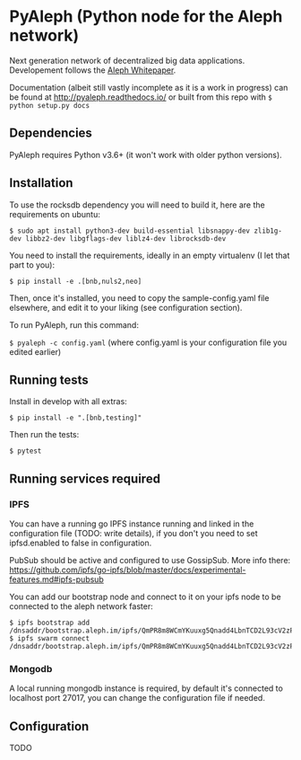# PyAleph (Python node for the Aleph network)

Next generation network of decentralized big data applications. Developement follows the [Aleph Whitepaper](https://github.com/moshemalawach/aleph-whitepaper).

Documentation (albeit still vastly incomplete as it is a work in progress) can be found at http://pyaleph.readthedocs.io/ or built from this repo with `$ python setup.py docs`

## Dependencies

PyAleph requires Python v3.6+ (it won't work with older python versions).

## Installation

To use the rocksdb dependency you will need to build it, here are the requirements on ubuntu:

`$ sudo apt install python3-dev build-essential libsnappy-dev zlib1g-dev libbz2-dev libgflags-dev liblz4-dev librocksdb-dev`

You need to install the requirements, ideally in an empty virtualenv (I let
that part to you):

`$ pip install -e .[bnb,nuls2,neo]`

Then, once it's installed, you need to copy the sample-config.yaml file elsewhere,
and edit it to your liking (see configuration section).

To run PyAleph, run this command:

`$ pyaleph -c config.yaml` (where config.yaml is your configuration file you
edited earlier)

## Running tests

Install in develop with all extras:

`$ pip install -e ".[bnb,testing]"`

Then run the tests:

`$ pytest`

## Running services required

### IPFS

You can have a running go IPFS instance running and linked in the configuration file (TODO: write details), if you don't you need to set ipfsd.enabled to false in configuration.

PubSub should be active and configured to use GossipSub.
More info there: https://github.com/ipfs/go-ipfs/blob/master/docs/experimental-features.md#ipfs-pubsub

You can add our bootstrap node and connect to it on your ipfs node to be connected to the aleph network faster:

```
$ ipfs bootstrap add /dnsaddr/bootstrap.aleph.im/ipfs/QmPR8m8WCmYKuuxg5Qnadd4LbnTCD2L93cV2zPW5XGVHTG
$ ipfs swarm connect /dnsaddr/bootstrap.aleph.im/ipfs/QmPR8m8WCmYKuuxg5Qnadd4LbnTCD2L93cV2zPW5XGVHTG
```

### Mongodb

A local running mongodb instance is required, by default it's connected to localhost port 27017, you can change
the configuration file if needed.

## Configuration

TODO
